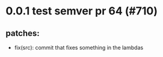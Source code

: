 # 0.0.1 test semver pr 64 (#710)

## patches:
* fix(src): commit that fixes something in the lambdas

